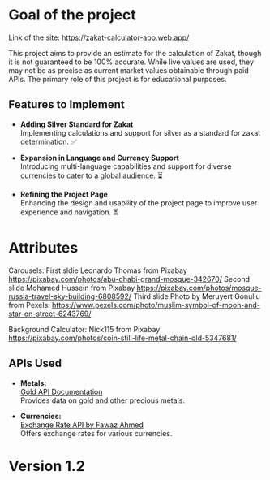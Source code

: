 # Goal of the project

Link of the site:
https://zakat-calculator-app.web.app/

This project aims to provide an estimate for the calculation of Zakat, though it is not guaranteed to be 100% accurate. While live values are used, they may not be as precise as current market values obtainable through paid APIs. The primary role of this project is for educational purposes.

## Features to Implement

- **Adding Silver Standard for Zakat**  
  Implementing calculations and support for silver as a standard for zakat determination. ✅

- **Expansion in Language and Currency Support**  
  Introducing multi-language capabilities and support for diverse currencies to cater to a global audience. ⏳

- **Refining the Project Page**  
  Enhancing the design and usability of the project page to improve user experience and navigation. ⏳

# Attributes

Carousels:
First sldie Leonardo Thomas from Pixabay https://pixabay.com/photos/abu-dhabi-grand-mosque-342670/
Second slide Mohamed Hussein from Pixabay https://pixabay.com/photos/mosque-russia-travel-sky-building-6808592/
Third slide Photo by Meruyert Gonullu from Pexels: https://www.pexels.com/photo/muslim-symbol-of-moon-and-star-on-street-6243769/

Background Calculator:
Nick115 from Pixabay https://pixabay.com/photos/coin-still-life-metal-chain-old-5347681/

## APIs Used

- **Metals:**  
  [Gold API Documentation](https://www.gold-api.com/docs)  
  Provides data on gold and other precious metals.

- **Currencies:**  
  [Exchange Rate API by Fawaz Ahmed](https://github.com/fawazahmed0/exchange-api)  
  Offers exchange rates for various currencies.

# Version 1.2

